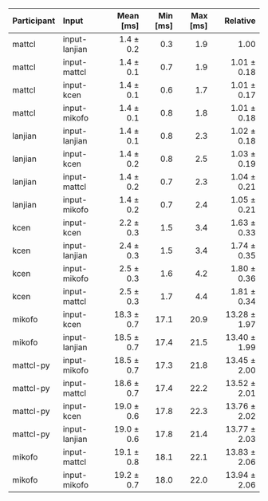 | Participant | Input | Mean [ms] | Min [ms] | Max [ms] | Relative |
|:---|:---|---:|---:|---:|---:|
| mattcl | input-lanjian | 1.4 ± 0.2 | 0.3 | 1.9 | 1.00 |
| mattcl | input-mattcl | 1.4 ± 0.1 | 0.7 | 1.9 | 1.01 ± 0.18 |
| mattcl | input-kcen | 1.4 ± 0.1 | 0.6 | 1.7 | 1.01 ± 0.17 |
| mattcl | input-mikofo | 1.4 ± 0.1 | 0.8 | 1.8 | 1.01 ± 0.18 |
| lanjian | input-lanjian | 1.4 ± 0.1 | 0.8 | 2.3 | 1.02 ± 0.18 |
| lanjian | input-kcen | 1.4 ± 0.2 | 0.8 | 2.5 | 1.03 ± 0.19 |
| lanjian | input-mattcl | 1.4 ± 0.2 | 0.7 | 2.3 | 1.04 ± 0.21 |
| lanjian | input-mikofo | 1.4 ± 0.2 | 0.7 | 2.4 | 1.05 ± 0.21 |
| kcen | input-kcen | 2.2 ± 0.3 | 1.5 | 3.4 | 1.63 ± 0.33 |
| kcen | input-lanjian | 2.4 ± 0.3 | 1.5 | 3.4 | 1.74 ± 0.35 |
| kcen | input-mikofo | 2.5 ± 0.3 | 1.6 | 4.2 | 1.80 ± 0.36 |
| kcen | input-mattcl | 2.5 ± 0.3 | 1.7 | 4.4 | 1.81 ± 0.34 |
| mikofo | input-kcen | 18.3 ± 0.7 | 17.1 | 20.9 | 13.28 ± 1.97 |
| mikofo | input-lanjian | 18.5 ± 0.7 | 17.4 | 21.5 | 13.40 ± 1.99 |
| mattcl-py | input-mikofo | 18.5 ± 0.7 | 17.3 | 21.8 | 13.45 ± 2.00 |
| mattcl-py | input-mattcl | 18.6 ± 0.7 | 17.4 | 22.2 | 13.52 ± 2.01 |
| mattcl-py | input-kcen | 19.0 ± 0.6 | 17.8 | 22.3 | 13.76 ± 2.02 |
| mattcl-py | input-lanjian | 19.0 ± 0.6 | 17.8 | 21.4 | 13.77 ± 2.03 |
| mikofo | input-mattcl | 19.1 ± 0.8 | 18.1 | 22.1 | 13.83 ± 2.06 |
| mikofo | input-mikofo | 19.2 ± 0.7 | 18.0 | 22.0 | 13.94 ± 2.06 |
